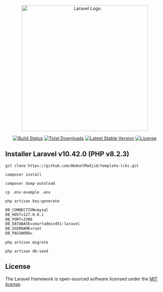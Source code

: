 <p align="center"><a href="https://laravel.com" target="_blank"><img src="https://raw.githubusercontent.com/laravel/art/master/logo-lockup/5%20SVG/2%20CMYK/1%20Full%20Color/laravel-logolockup-cmyk-red.svg" width="400" alt="Laravel Logo"></a></p>

<p align="center">
<a href="https://github.com/laravel/framework/actions"><img src="https://github.com/laravel/framework/workflows/tests/badge.svg" alt="Build Status"></a>
<a href="https://packagist.org/packages/laravel/framework"><img src="https://img.shields.io/packagist/dt/laravel/framework" alt="Total Downloads"></a>
<a href="https://packagist.org/packages/laravel/framework"><img src="https://img.shields.io/packagist/v/laravel/framework" alt="Latest Stable Version"></a>
<a href="https://packagist.org/packages/laravel/framework"><img src="https://img.shields.io/packagist/l/laravel/framework" alt="License"></a>
</p>

## Installer Laravel v10.42.0 (PHP v8.2.3)
```console
git clone https://github.com/AbdoelMadjid/template-lcks.git
```
```console
composer install
```
```console
composer dump-autoload
```
```console
cp .env.example .env
```
```console
php artisan key:generate
```
```html
DB_CONNECTION=mysql
DB_HOST=127.0.0.1
DB_PORT=3306
DB_DATABASE=smartadmin451-laravel
DB_USERNAME=root
DB_PASSWORD=
```
```console
php artisan migrate
```
```console
php artisan db:seed
```
  
## License

The Laravel framework is open-sourced software licensed under the [MIT license](https://opensource.org/licenses/MIT).

